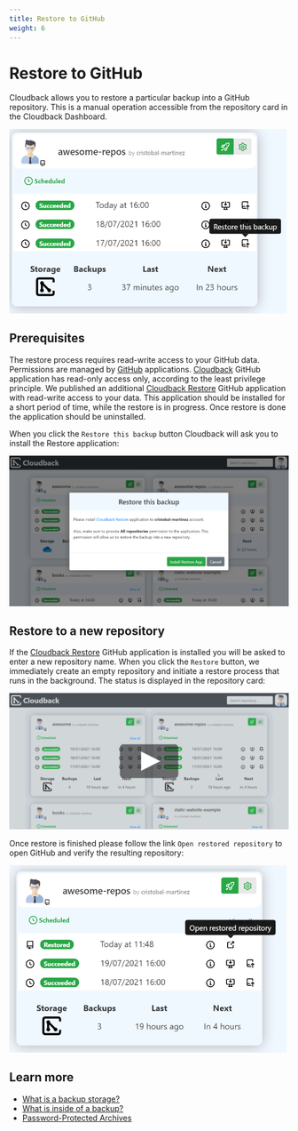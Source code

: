 ```yaml
---
title: Restore to GitHub
weight: 6
---
```


# Restore to GitHub

Cloudback allows you to restore a particular backup into a GitHub repository. This is a manual operation accessible from the repository card in the Cloudback Dashboard.

<img src="/static/features/restore-this-backup.png" alt="Restore" width="500"/>

## Prerequisites

The restore process requires read-write access to your GitHub data. Permissions are managed by [GitHub](https://docs.github.com/en/github/authenticating-to-github/keeping-your-account-and-data-secure/connecting-with-third-party-applications#types-of-application-access-and-data) applications. [Cloudback](https://github.com/apps/cloudback) GitHub application has read-only access only, according to the least privilege principle. We published an additional [Cloudback Restore](https://github.com/apps/cloudback-restore) GitHub application with read-write access to your data. This application should be installed for a short period of time, while the restore is in progress. Once restore is done the application should be uninstalled.

When you click the `Restore this backup` button Cloudback will ask you to install the Restore application:

![Restore Application](/static/features/install-restore-app.png)

## Restore to a new repository

If the [Cloudback Restore](https://github.com/apps/cloudback-restore) GitHub application is installed you will be asked to enter a new repository name. When you click the `Restore` button, we immediately create an empty repository and initiate a restore process that runs in the background. The status is displayed in the repository card:

<p align="center">
  <img src="/static/features/restore-to-repo.png" data-alt="/static/features/restore-to-repo.gif"
       alt="Restore to repository" onclick="swapGif(this)" style="cursor: pointer;"/>
</p>

Once restore is finished please follow the link `Open restored repository` to open GitHub and verify the resulting repository:

<img src="/static/features/open-restored.png" alt="Open restored" width="500"/>

## Learn more

- [What is a backup storage?](/features/various-backup-storages)
- [What is inside of a backup?](/features/metadata)
- [Password-Protected Archives](/features/archive)
